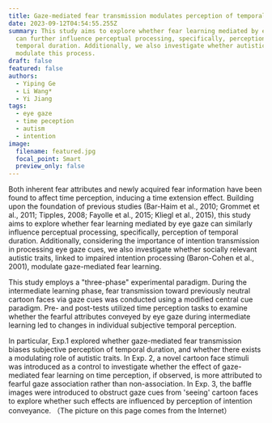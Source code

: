 ```yaml
---
title: Gaze-mediated fear transmission modulates perception of temporal duration
date: 2023-09-12T04:54:55.255Z
summary: This study aims to explore whether fear learning mediated by eye gaze
  can further influence perceptual processing, specifically, perception of
  temporal duration. Additionally, we also investigate whether autistic traits
  modulate this process.
draft: false
featured: false
authors:
  - Yiping Ge
  - Li Wang*
  - Yi Jiang
tags:
  - eye gaze
  - time peception
  - autism
  - intention
image:
  filename: featured.jpg
  focal_point: Smart
  preview_only: false
---
```

Both inherent fear attributes and newly acquired fear information have been found to affect time perception, inducing a time extension effect. Building upon the foundation of previous studies (Bar-Haim et al., 2010; Grommet et al., 2011; Tipples, 2008; Fayolle et al., 2015; Kliegl et al., 2015), this study aims to explore whether fear learning mediated by eye gaze can similarly influence perceptual processing, specifically, perception of temporal duration. Additionally, considering the importance of intention transmission in processing eye gaze cues, we also investigate whether socially relevant autistic traits, linked to impaired intention processing (Baron-Cohen et al., 2001), modulate gaze-mediated fear learning.

This study employs a "three-phase" experimental paradigm. During the intermediate learning phase, fear transmission toward previously neutral cartoon faces via gaze cues was conducted using a modified central cue paradigm. Pre- and post-tests utilized time perception tasks to examine whether the fearful attributes conveyed by eye gaze during intermediate learning led to changes in individual subjective temporal perception.

In particular, Exp.1 explored whether gaze-mediated fear transmission biases subjective perception of temporal duration, and whether there exists a modulating role of autistic traits. In Exp. 2, a novel cartoon face stimuli was introduced as a control to investigate whether the effect of gaze-mediated fear learning on time perception, if observed, is more attributed to fearful gaze association rather than non-association. In Exp. 3, the baffle images were introduced to obstruct gaze cues from 'seeing' cartoon faces to explore whether such effects are influenced by perception of intention conveyance. （The picture on this page comes from the Internet）